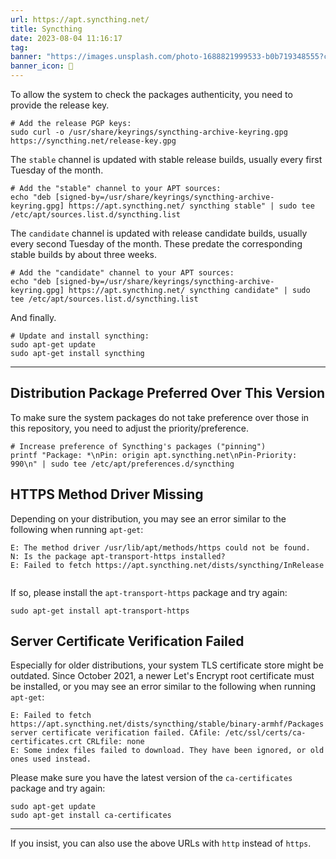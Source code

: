 ```yaml
---
url: https://apt.syncthing.net/
title: Syncthing
date: 2023-08-04 11:16:17
tag: 
banner: "https://images.unsplash.com/photo-1688821999533-b0b719348555?crop=entropy&cs=srgb&fm=jpg&ixid=M3w0Njc1ODd8MHwxfHJhbmRvbXx8fHx8fHwxfHwxNjkxMTE4OTcyfA&ixlib=rb-4.0.3&q=85&fit=crop&w=1786&max-h=540"
banner_icon: 🔖
---
```

To allow the system to check the packages authenticity, you need to provide the release key.

```
# Add the release PGP keys:
sudo curl -o /usr/share/keyrings/syncthing-archive-keyring.gpg https://syncthing.net/release-key.gpg

```

The `stable` channel is updated with stable release builds, usually every first Tuesday of the month.

```
# Add the "stable" channel to your APT sources:
echo "deb [signed-by=/usr/share/keyrings/syncthing-archive-keyring.gpg] https://apt.syncthing.net/ syncthing stable" | sudo tee /etc/apt/sources.list.d/syncthing.list

```

The `candidate` channel is updated with release candidate builds, usually every second Tuesday of the month. These predate the corresponding stable builds by about three weeks.

```
# Add the "candidate" channel to your APT sources:
echo "deb [signed-by=/usr/share/keyrings/syncthing-archive-keyring.gpg] https://apt.syncthing.net/ syncthing candidate" | sudo tee /etc/apt/sources.list.d/syncthing.list

```

And finally.

```
# Update and install syncthing:
sudo apt-get update
sudo apt-get install syncthing

```

* * *

## Distribution Package Preferred Over This Version

To make sure the system packages do not take preference over those in this repository, you need to adjust the priority/preference.

```
# Increase preference of Syncthing's packages ("pinning")
printf "Package: *\nPin: origin apt.syncthing.net\nPin-Priority: 990\n" | sudo tee /etc/apt/preferences.d/syncthing

```

## HTTPS Method Driver Missing

Depending on your distribution, you may see an error similar to the following when running `apt-get`:

```
E: The method driver /usr/lib/apt/methods/https could not be found.
N: Is the package apt-transport-https installed?
E: Failed to fetch https://apt.syncthing.net/dists/syncthing/InRelease


```

If so, please install the `apt-transport-https` package and try again:

```
sudo apt-get install apt-transport-https

```

## Server Certificate Verification Failed

Especially for older distributions, your system TLS certificate store might be outdated. Since October 2021, a newer Let's Encrypt root certificate must be installed, or you may see an error similar to the following when running `apt-get`:

```
E: Failed to fetch https://apt.syncthing.net/dists/syncthing/stable/binary-armhf/Packages
server certificate verification failed. CAfile: /etc/ssl/certs/ca-certificates.crt CRLfile: none
E: Some index files failed to download. They have been ignored, or old ones used instead.

```

Please make sure you have the latest version of the `ca-certificates` package and try again:

```
sudo apt-get update
sudo apt-get install ca-certificates

```

* * *

If you insist, you can also use the above URLs with `http` instead of `https`.